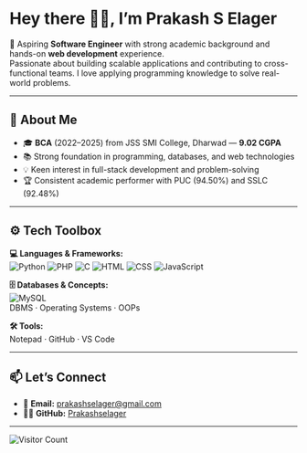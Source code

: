 #  Hey there 👋👋, I’m Prakash S Elager

🌟 Aspiring **Software Engineer** with strong academic background and hands-on **web development** experience.  
Passionate about building scalable applications and contributing to cross-functional teams. I love applying programming knowledge to solve real-world problems.

---

## 🧠 About Me
- 🎓 **BCA** (2022–2025) from JSS SMI College, Dharwad — **9.02 CGPA**   
- 📚 Strong foundation in programming, databases, and web technologies  
- 💡 Keen interest in full-stack development and problem-solving  
- 🏆 Consistent academic performer with PUC (94.50%) and SSLC (92.48%)  

---

## ⚙️ Tech Toolbox

**💻 Languages & Frameworks:**  
![Python](https://img.shields.io/badge/-Python-blue?logo=python&logoColor=white) ![PHP](https://img.shields.io/badge/-PHP-777BB4?logo=php&logoColor=white)  ![C](https://img.shields.io/badge/-C-A8B9CC?logo=c&logoColor=black) ![HTML](https://img.shields.io/badge/-HTML5-E34F26?logo=html5&logoColor=white) ![CSS](https://img.shields.io/badge/-CSS3-1572B6?logo=css3&logoColor=white) ![JavaScript](https://img.shields.io/badge/-JavaScript-F7DF1E?logo=javascript&logoColor=black)  
 

**🗄️ Databases & Concepts:**  
![MySQL](https://img.shields.io/badge/-MySQL-4479A1?logo=mysql&logoColor=white)  
DBMS · Operating Systems · OOPs  

**🛠️ Tools:**  
Notepad · GitHub · VS Code  

---

## 📫 Let’s Connect
- 📧 **Email:** [prakashselager@gmail.com](mailto:prakashselager@gmail.com)  
- 🧑‍💻 **GitHub:** [Prakashselager](https://github.com/Prakashselager)  

---

![Visitor Count](https://komarev.com/ghpvc/?username=Prakashselager&color=blue&style=flat-square)
